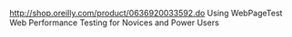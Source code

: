 <http://shop.oreilly.com/product/0636920033592.do> Using WebPageTest
Web Performance Testing for Novices and Power Users